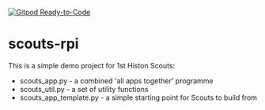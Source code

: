 [![Gitpod Ready-to-Code](https://img.shields.io/badge/Gitpod-Ready--to--Code-blue?logo=gitpod)](https://gitpod.io/#https://github.com/tramsdale/scouts-rpi) 

# scouts-rpi

This is a simple demo project for 1st Histon Scouts:

* scouts_app.py  - a combined 'all apps together' programme
* scouts_util.py - a set of utility functions
* scouts_app_template.py - a simple starting point for Scouts to build from

